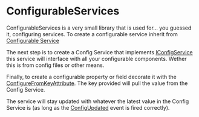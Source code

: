 # ConfigurableServices
ConfigurableServices is a very small library that is used for... you guessed it, configuring services.  To create a configurable service inherit from [Configurable Service](ConfigurableServices/ConfigurableService.cs)

The next step is to create a Config Service that implements [IConfigService](ConfigurableServices/IConfigService.cs) this service will interface with all your configurable components. Wether this is from config files or other means.

Finally, to create a configurable property or field decorate it with the [ConfigureFromKeyAttribute](ConfigurableServices/ConfigureFromKeyAttribute.cs).  The key provided will pull the value from the Config Service.

The service will stay updated with whatever the latest value in the Config Service is (as long as the [ConfigUpdated](ConfigurableServices/IConfigService.cs#L8) event is fired correctly).
